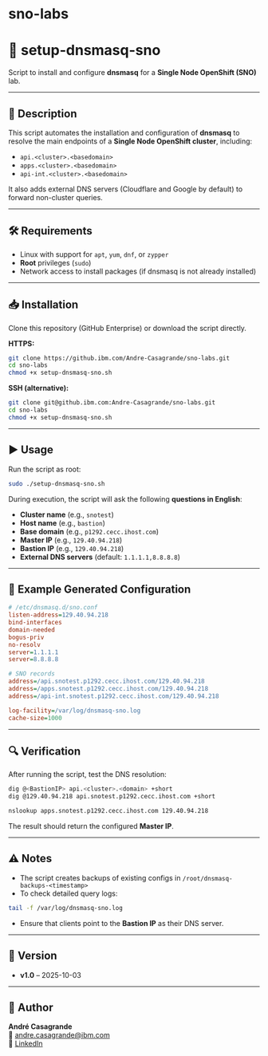 # sno-labs
# 🧩 setup-dnsmasq-sno

Script to install and configure **dnsmasq** for a **Single Node OpenShift (SNO)** lab.

---

## 📌 Description

This script automates the installation and configuration of **dnsmasq** to resolve the main endpoints of a **Single Node OpenShift cluster**, including:

- `api.<cluster>.<basedomain>`
- `apps.<cluster>.<basedomain>`
- `api-int.<cluster>.<basedomain>`

It also adds external DNS servers (Cloudflare and Google by default) to forward non-cluster queries.

---

## 🛠️ Requirements

- Linux with support for `apt`, `yum`, `dnf`, or `zypper`
- **Root** privileges (`sudo`)
- Network access to install packages (if dnsmasq is not already installed)

---

## 📥 Installation

Clone this repository (GitHub Enterprise) or download the script directly.

**HTTPS:**

```bash
git clone https://github.ibm.com/Andre-Casagrande/sno-labs.git
cd sno-labs
chmod +x setup-dnsmasq-sno.sh
```

**SSH (alternative):**

```bash
git clone git@github.ibm.com:Andre-Casagrande/sno-labs.git
cd sno-labs
chmod +x setup-dnsmasq-sno.sh
```

---

## ▶️ Usage

Run the script as root:

```bash
sudo ./setup-dnsmasq-sno.sh
```

During execution, the script will ask the following **questions in English**:

- **Cluster name** (e.g., `snotest`)  
- **Host name** (e.g., `bastion`)  
- **Base domain** (e.g., `p1292.cecc.ihost.com`)  
- **Master IP** (e.g., `129.40.94.218`)  
- **Bastion IP** (e.g., `129.40.94.218`)  
- **External DNS servers** (default: `1.1.1.1,8.8.8.8`)  

---

## 📄 Example Generated Configuration

```ini
# /etc/dnsmasq.d/sno.conf
listen-address=129.40.94.218
bind-interfaces
domain-needed
bogus-priv
no-resolv
server=1.1.1.1
server=8.8.8.8

# SNO records
address=/api.snotest.p1292.cecc.ihost.com/129.40.94.218
address=/apps.snotest.p1292.cecc.ihost.com/129.40.94.218
address=/api-int.snotest.p1292.cecc.ihost.com/129.40.94.218

log-facility=/var/log/dnsmasq-sno.log
cache-size=1000
```

---

## 🔍 Verification

After running the script, test the DNS resolution:

```bash
dig @<BastionIP> api.<cluster>.<domain> +short
dig @129.40.94.218 api.snotest.p1292.cecc.ihost.com +short

nslookup apps.snotest.p1292.cecc.ihost.com 129.40.94.218
```

The result should return the configured **Master IP**.

---

## ⚠️ Notes

- The script creates backups of existing configs in `/root/dnsmasq-backups-<timestamp>`  
- To check detailed query logs:  

```bash
tail -f /var/log/dnsmasq-sno.log
```

- Ensure that clients point to the **Bastion IP** as their DNS server.

---

## 📅 Version

- **v1.0** – 2025-10-03

---

## 👤 Author

**André Casagrande**  
📧 [andre.casagrande@ibm.com](mailto:andre.casagrande@ibm.com)  
🔗 [LinkedIn](https://www.linkedin.com/in/andrebermudes/)  
